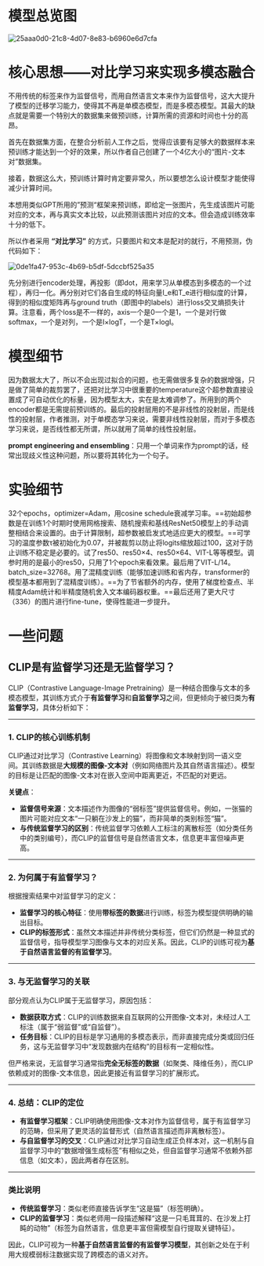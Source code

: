 # 模型总览图
![25aaa0d0-21c8-4d07-8e83-b6960e6d7cfa](file:///C:/Users/Lenovo/Pictures/Typedown/25aaa0d0-21c8-4d07-8e83-b6960e6d7cfa.png)

# 核心思想——对比学习来实现多模态融合

不用传统的标签来作为监督信号，而用自然语言文本来作为监督信号，这大大提升了模型的迁移学习能力，使得其不再是单模态模型，而是多模态模型。其最大的缺点就是需要一个特别大的数据集来做预训练，计算所需的资源和时间也十分的高昂。

首先在数据集方面，在整合分析前人工作之后，觉得应该要有足够大的数据样本来预训练才能达到一个好的效果，所以作者自己创建了一个4亿大小的“图片-文本对”数据集。

接着，数据这么大，预训练计算时肯定要非常久，所以要想怎么设计模型才能使得减少计算时间。

本想用类似GPT所用的”预测“框架来预训练，即给定一张图片，先生成该图片可能对应的文本，再与真实文本比较，以此预测该图片对应的文本。但会造成训练效率十分的低下。

所以作者采用 **“对比学习”** 的方式，只要图片和文本是配对的就行，不用预测，伪代码如下：

![0de1fa47-953c-4b69-b5df-5dccbf525a35](file:///C:/Users/Lenovo/Pictures/Typedown/0de1fa47-953c-4b69-b5df-5dccbf525a35.png)

先分别进行encoder处理，再投影（即dot，用来学习从单模态到多模态的一个过程），再归一化。再分别对它们各自生成的特征向量I_e和T_e进行相似度的计算，得到的相似度矩阵再与ground truth（即图中的labels）进行loss交叉熵损失计算。注意看，两个loss是不一样的，axis一个是0一个是1，一个是对行做softmax，一个是对列，一个是I×logT，一个是T×logI。
# 模型细节
因为数据太大了，所以不会出现过拟合的问题，也无需做很多复杂的数据增强，只是做了简单的裁剪罢了，还把对比学习中很重要的temperature这个超参数直接设置成了可自动优化的标量，因为模型太大，实在是太难调参了。所用到的两个encoder都是无需提前预训练的。最后的投射层用的不是非线性的投射层，而是线性的投射层，作者推测，对于单模态学习来说，需要非线性投射层，而对于多模态学习来说，是否线性都无所谓，所以就用了简单的线性投射层。

**prompt engineering and ensembling**：只用一个单词来作为prompt的话，经常出现歧义性这种问题，所以要将其转化为一个句子。
# 实验细节
32个epochs，optimizer=Adam，用cosine schedule衰减学习率。==初始超参数是在训练1个时期时使用网格搜索、随机搜索和基线ResNet50模型上的手动调整相结合来设置的。由于计算限制，超参数被启发式地适应更大的模型。==可学习的温度参数τ被初始化为0.07，并被裁剪以防止将logits缩放超过100，这对于防止训练不稳定是必要的。试了res50、res50×4、res50×64、VIT-L等等模型。调参时用的是最小的res50，只用了1个epoch来看效果。最后用了VIT-L/14。batch_size=32768。用了混精度训练（能够加速训练和省内存，transformer的模型基本都用到了混精度训练）。==为了节省额外的内存，使用了梯度检查点、半精度Adam统计和半精度随机舍入文本编码器权重。==最后还用了更大尺寸（336）的图片进行fine-tune，使得性能进一步提升。


# 一些问题
## CLIP是有监督学习还是无监督学习？

CLIP（Contrastive Language-Image Pretraining）是一种结合图像与文本的多模态模型，其训练方式介于**有监督学习**和**自监督学习**之间，但更倾向于被归类为**有监督学习**，具体分析如下：

---

### **1. CLIP的核心训练机制**

CLIP通过对比学习（Contrastive Learning）将图像和文本映射到同一语义空间。其训练数据是**大规模的图像-文本对**（例如网络图片及其自然语言描述）。模型的目标是让匹配的图像-文本对在嵌入空间中距离更近，不匹配的对更远。

**关键点**：

- **监督信号来源**：文本描述作为图像的“弱标签”提供监督信号。例如，一张猫的图片可能对应文本“一只躺在沙发上的猫”，而非简单的类别标签“猫”。
- **与传统监督学习的区别**：传统监督学习依赖人工标注的离散标签（如分类任务中的类别编号），而CLIP的监督信号是自然语言文本，信息更丰富但噪声更高。

---

### **2. 为何属于有监督学习？**

根据搜索结果中对监督学习的定义：

- **监督学习的核心特征**：使用**带标签的数据**进行训练，标签为模型提供明确的输出目标。
- **CLIP的标签形式**：虽然文本描述并非传统分类标签，但它们仍然是一种显式的监督信号，指导模型学习图像与文本的对应关系。因此，CLIP的训练可视为**基于自然语言监督的有监督学习**。

---

### **3. 与无监督学习的关联**

部分观点认为CLIP属于无监督学习，原因包括：

- **数据获取方式**：CLIP的训练数据来自互联网的公开图像-文本对，未经过人工标注（属于“弱监督”或“自监督”）。
- **任务目标**：CLIP的目标是学习通用的多模态表示，而非直接完成分类或回归任务，这与无监督学习中“发现数据内在结构”的目标有一定相似性。

但严格来说，无监督学习通常指**完全无标签的数据**（如聚类、降维任务），而CLIP依赖成对的图像-文本信息，因此更接近有监督学习的扩展形式。

---

### **4. 总结：CLIP的定位**

- **有监督学习框架**：CLIP明确使用图像-文本对作为监督信号，属于有监督学习的范畴，但采用了更灵活的监督形式（自然语言描述而非离散标签）。
- **与自监督学习的交叉**：CLIP通过对比学习自动生成正负样本对，这一机制与自监督学习中的“数据增强生成标签”有相似之处，但自监督学习通常不依赖外部信息（如文本），因此两者存在区别。

---

### **类比说明**

- **传统监督学习**：类似老师直接告诉学生“这是猫”（标签明确）。
- **CLIP的监督学习**：类似老师用一段描述解释“这是一只毛茸茸的、在沙发上打盹的动物”（标签为自然语言，信息更丰富但需模型自行提取关键特征）。

因此，CLIP可视为一种**基于自然语言监督的有监督学习模型**，其创新之处在于利用大规模弱标注数据实现了跨模态的语义对齐。
